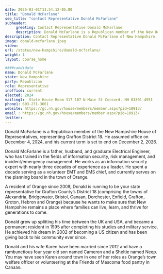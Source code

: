 ```yaml
---
date: 2025-03-01T11:54:12-05:00
title: "Donald McFarlane"
seo_title: "contact Representative Donald McFarlane"
subheader:
     greeting: Contact Representative Donald McFarlane
     description: Donald McFarlane is a Republican member of the New Hampshire House of Representatives, representing Grafton District 18. He assumed office on December 4, 2024, and his current term is set to end on December 2, 2026.
description: Contact Representative Donald McFarlane of New Hampshire. Contact information for Donald McFarlane includes email address, phone number, and mailing address.
image: donald-mcfarlane.jpeg
video:
url: /states/new-hampshire/donald-mcfarlane/
weight: 1
layout: course_home

####candidate
name: Donald McFarlane
state: New Hampshire
party: Republican
role: Representative
inoffice: current
elected: 2024
mailing1:  State House Room 317 107 N Main St Concord, NH 03301-4951
phone1: 603-271-3661 
website: https://gc.nh.gov/house/members/member.aspx?pid=10913/
email : https://gc.nh.gov/house/members/member.aspx?pid=10913/
twitter: 
---
```

Donald McFarlane is a Republican member of the New Hampshire House of Representatives, representing Grafton District 18. He assumed office on December 4, 2024, and his current term is set to end on December 2, 2026.

Donald McFarlane is a father, husband, and graduate Electrical Engineer, who has trained in the fields of information security, risk management, and incident/emergency management. He works as an information security expert with nearly three decades of experience as a leader. He spent a decade serving as a volunteer EMT and EMS chief, and currently serves on the planning board in the town of Orange.

A resident of Orange since 2008, Donald is running to be your state representative for Grafton County’s District 18 (comprising the towns of Alexandria, Bridgewater, Bristol, Canaan, Dorchester, Enfield, Grafton, Groton, Hebron and Orange) because he wants to make sure that New Hampshire remains a place where families can live, learn, and thrive for generations to come.

Donald grew up splitting his time between the UK and USA, and became a permanent resident in 1995 after completing his studies and military service. He achieved his dream in 2002 of becoming a US citizen and has been giving back to his community ever since.

Donald and his wife Karen have been married since 2012 and have a rambunctious four year old son named Cameron and a Sheltie named Neep. You may have seen Karen around town in one of her roles as Orange’s town welfare officer or volunteering at the Friends of Mascoma food pantry in Canaan.
